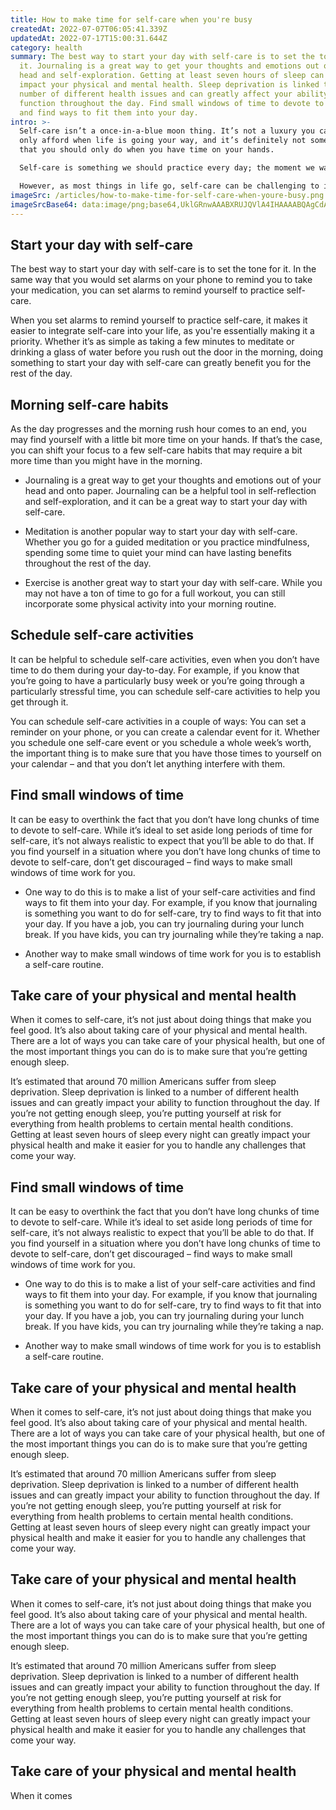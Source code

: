 ```yaml
---
title: How to make time for self-care when you're busy
createdAt: 2022-07-07T06:05:41.339Z
updatedAt: 2022-07-17T15:00:31.644Z
category: health
summary: The best way to start your day with self-care is to set the tone for
  it. Journaling is a great way to get your thoughts and emotions out of your
  head and self-exploration. Getting at least seven hours of sleep can greatly
  impact your physical and mental health. Sleep deprivation is linked to a
  number of different health issues and can greatly affect your ability to
  function throughout the day. Find small windows of time to devote to self care
  and find ways to fit them into your day.
intro: >-
  Self-care isn’t a once-in-a-blue moon thing. It’s not a luxury you can
  only afford when life is going your way, and it’s definitely not something
  that you should only do when you have time on your hands. 

  Self-care is something we should practice every day; the moment we wake up and the moment we go to bed. In fact, self-care shouldn’t just be something that you do – it needs to become who you are. 

  However, as most things in life go, self-care can be challenging to integrate into our busy schedules. Whether it’s because of work obligations, family commitments, schoolwork or any other number of reasons, many of us are left wondering how we can make time for self-care even when everything else in our lives feels like it’s getting in the way.
imageSrc: /articles/how-to-make-time-for-self-care-when-youre-busy.png
imageSrcBase64: data:image/png;base64,UklGRnwAAABXRUJQVlA4IHAAAABQAgCdASoKAAoAAUAmJbACdAELYy3EDKiLoAAA/vz699q9sjnBeQZKZkovn0MAIwwKLoSOAWEVnvJJtks3+jPBS6wmH+RfTP/jAOcFU9C7fl3YOMniP0t+s99/MwRzdyWquTQaH9Tka//+huH+RLAA
---
```


## Start your day with self-care

The best way to start your day with self-care is to set the tone for it. In the same way that you would set alarms on your phone to remind you to take your medication, you can set alarms to remind yourself to practice self-care.

When you set alarms to remind yourself to practice self-care, it makes it easier to integrate self-care into your life, as you're essentially making it a priority. Whether it’s as simple as taking a few minutes to meditate or drinking a glass of water before you rush out the door in the morning, doing something to start your day with self-care can greatly benefit you for the rest of the day.

## Morning self-care habits

As the day progresses and the morning rush hour comes to an end, you may find yourself with a little bit more time on your hands. If that’s the case, you can shift your focus to a few self-care habits that may require a bit more time than you might have in the morning.

- Journaling is a great way to get your thoughts and emotions out of your head and onto paper. Journaling can be a helpful tool in self-reflection and self-exploration, and it can be a great way to start your day with self-care.

- Meditation is another popular way to start your day with self-care. Whether you go for a guided meditation or you practice mindfulness, spending some time to quiet your mind can have lasting benefits throughout the rest of the day.

- Exercise is another great way to start your day with self-care. While you may not have a ton of time to go for a full workout, you can still incorporate some physical activity into your morning routine.

## Schedule self-care activities

It can be helpful to schedule self-care activities, even when you don’t have time to do them during your day-to-day. For example, if you know that you’re going to have a particularly busy week or you’re going through a particularly stressful time, you can schedule self-care activities to help you get through it.

You can schedule self-care activities in a couple of ways: You can set a reminder on your phone, or you can create a calendar event for it. Whether you schedule one self-care event or you schedule a whole week’s worth, the important thing is to make sure that you have those times to yourself on your calendar – and that you don’t let anything interfere with them.

## Find small windows of time

It can be easy to overthink the fact that you don’t have long chunks of time to devote to self-care. While it’s ideal to set aside long periods of time for self-care, it’s not always realistic to expect that you’ll be able to do that.
If you find yourself in a situation where you don’t have long chunks of time to devote to self-care, don’t get discouraged – find ways to make small windows of time work for you.

- One way to do this is to make a list of your self-care activities and find ways to fit them into your day. For example, if you know that journaling is something you want to do for self-care, try to find ways to fit that into your day. If you have a job, you can try journaling during your lunch break. If you have kids, you can try journaling while they’re taking a nap.

- Another way to make small windows of time work for you is to establish a self-care routine.

## Take care of your physical and mental health

When it comes to self-care, it’s not just about doing things that make you feel good. It’s also about taking care of your physical and mental health. 
There are a lot of ways you can take care of your physical health, but one of the most important things you can do is to make sure that you’re getting enough sleep.

It’s estimated that around 70 million Americans suffer from sleep deprivation. Sleep deprivation is linked to a number of different health issues and can greatly impact your ability to function throughout the day. If you’re not getting enough sleep, you’re putting yourself at risk for everything from health problems to certain mental health conditions. Getting at least seven hours of sleep every night can greatly impact your physical health and make it easier for you to handle any challenges that come your way.

## Find small windows of time

It can be easy to overthink the fact that you don’t have long chunks of time to devote to self-care. While it’s ideal to set aside long periods of time for self-care, it’s not always realistic to expect that you’ll be able to do that. If you find yourself in a situation where you don’t have long chunks of time to devote to self-care, don’t get discouraged – find ways to make small windows of time work for you.

- One way to do this is to make a list of your self-care activities and find ways to fit them into your day. For example, if you know that journaling is something you want to do for self-care, try to find ways to fit that into your day. If you have a job, you can try journaling during your lunch break. If you have kids, you can try journaling while they’re taking a nap.

- Another way to make small windows of time work for you is to establish a self-care routine.

## Take care of your physical and mental health

When it comes to self-care, it’s not just about doing things that make you feel good. It’s also about taking care of your physical and mental health. There are a lot of ways you can take care of your physical health, but one of the most important things you can do is to make sure that you’re getting enough sleep.

It’s estimated that around 70 million Americans suffer from sleep deprivation. Sleep deprivation is linked to a number of different health issues and can greatly impact your ability to function throughout the day. If you’re not getting enough sleep, you’re putting yourself at risk for everything from health problems to certain mental health conditions. Getting at least seven hours of sleep every night can greatly impact your physical health and make it easier for you to handle any challenges that come your way.

## Take care of your physical and mental health

When it comes to self-care, it’s not just about doing things that make you feel good. It’s also about taking care of your physical and mental health. There are a lot of ways you can take care of your physical health, but one of the most important things you can do is to make sure that you’re getting enough sleep.

It’s estimated that around 70 million Americans suffer from sleep deprivation. Sleep deprivation is linked to a number of different health issues and can greatly impact your ability to function throughout the day. If you’re not getting enough sleep, you’re putting yourself at risk for everything from health problems to certain mental health conditions. Getting at least seven hours of sleep every night can greatly impact your physical health and make it easier for you to handle any challenges that come your way.

## Take care of your physical and mental health

When it comes
